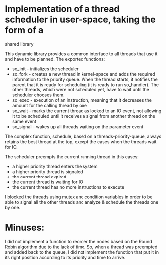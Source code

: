# Implementation of a thread scheduler in user-space, taking the form of a 
shared library

This dynamic library provides a common interface to all threads that use it
and have to be planned. The exported functions:
- so_init - initializes the scheduler
- so_fork - creates a new thread in kernel-space and adds the required
	    information to the priority queue. When the thread starts, it
	    notifies the parent that it is ready for scheduling (it is ready
            to run so_handler). The other threads, which were not scheduled
	    yet, have to wait until the scheduler chooses them.
- so_exec - execution of an instruction, meaning that it decreases the amount
	    for the calling thread by one
- so_wait - marks the current thread as locked to an IO event, not allowing it
	    to be scheduled until it receives a signal from another thread
	    on the same event
- so_signal - wakes up all threads waiting on the parameter event

The complex function, schedule, based on a threads-priority-queue, always
retains the best thread at the top, except the cases when the threads wait
for IO.

The scheduler preempts the current running thread in this cases:
- a higher priority thread enters the system
- a higher priority thread is signaled
- the current thread expired
- the current thread is waiting for IO
- the current thread has no more instructions to execute

I blocked the threads using mutex and condition variables in order to be able
to signal all the other threads and analyze & schedule the threads one by one.


# Minuses:
I did not implement a function to reorder the nodes based on the Round Robin
algorithm due to the lack of time. So, when a thread was preempted and added
back to the queue, I did not implement the function that put it in its
right position according to its priority and time to arrive.

	    
